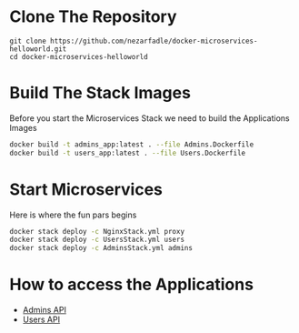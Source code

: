 # Clone The Repository
```
git clone https://github.com/nezarfadle/docker-microservices-helloworld.git
cd docker-microservices-helloworld
```

# Build The Stack Images

Before you start the Microservices Stack we need to build the Applications Images

```bash
docker build -t admins_app:latest . --file Admins.Dockerfile
docker build -t users_app:latest . --file Users.Dockerfile
```

# Start Microservices

Here is where the fun pars begins

```bash
docker stack deploy -c NginxStack.yml proxy
docker stack deploy -c UsersStack.yml users
docker stack deploy -c AdminsStack.yml admins
```

# How to access the Applications

+ [Admins API](http://localhost:9090/admins)
+ [Users API ](http://localhost:9090/users)